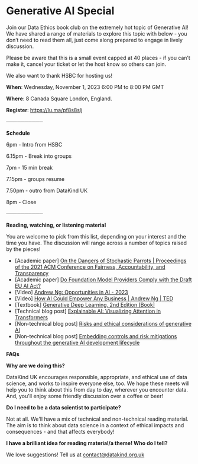 Generative AI Special
=====================

Join our Data Ethics book club on the extremely hot topic of Generative AI! We have shared a range of materials to explore this topic with below - you don’t need to read them all, just come along prepared to engage in lively discussion.

​Please be aware that this is a small event capped at 40 places - if you can’t make it, cancel your ticket or let the host know so others can join.

​We also want to thank HSBC for hosting us!

**When**: Wednesday, November 1, 2023 6:00 PM to 8:00 PM GMT

**Where**: 8 Canada Square London, England.

**Register**: https://lu.ma/pf8s8slj

​──────────

**​Schedule**

​6pm - Intro from HSBC

​6.15pm - Break into groups

​7pm - 15 min break

​7.15pm - groups resume

​7.50pm - outro from DataKind UK

​8pm - Close

​──────────

**​Reading, watching, or listening material**

​You are welcome to pick from this list, depending on your interest and the time you have. The discussion will range across a number of topics raised by the pieces!

* ​[Academic paper] [On the Dangers of Stochastic Parrots | Proceedings of the 2021 ACM Conference on Fairness, Accountability, and Transparency](https://dl.acm.org/doi/abs/10.1145/3442188.3445922)
* ​[Academic paper] [Do Foundation Model Providers Comply with the Draft EU AI Act?](https://crfm.stanford.edu/2023/06/15/eu-ai-act.html)
* ​[Video] [Andrew Ng: Opportunities in AI - 2023](https://www.youtube.com/watch?v=5p248yoa3oE)
* ​[Video] [How AI Could Empower Any Business | Andrew Ng | TED](https://www.youtube.com/watch?v=reUZRyXxUs4)
* ​[Textbook] [Generative Deep Learning, 2nd Edition [Book]](https://www.oreilly.com/library/view/generative-deep-learning/9781098134174/)
* ​[Technical blog post] [Explainable AI: Visualizing Attention in Transformers](https://generativeai.pub/explainable-ai-visualizing-attention-in-transformers-4eb931a2c0f8)
* ​[Non-technical blog post] [Risks and ethical considerations of generative AI](https://www2.deloitte.com/uk/en/blog/financial-services/2023/risks-and-ethical-considerations-of-generative-ai.html)
* ​[Non-technical blog post] [Embedding controls and risk mitigations throughout the generative AI development lifecycle](https://www2.deloitte.com/uk/en/pages/deloitte-analytics/articles/embedding-controls-and-risk-mitigations-throughout-the-generative-ai-development-lifecycle.html)

**FAQs**

**​Why are we doing this?**

​DataKind UK encourages responsible, appropriate, and ethical use of data science, and works to inspire everyone else, too. We hope these meets will help you to think about this from day to day, wherever you encounter data. And, you'll enjoy some friendly discussion over a coffee or beer!

**​Do I need to be a data scientist to participate?**

​Not at all. We'll have a mix of technical and non-technical reading material. The aim is to think about data science in a context of ethical impacts and consequences - and that affects everybody!

**​I have a brilliant idea for reading material/a theme! Who do I tell?**

​We love suggestions! Tell us at contact@datakind.org.uk